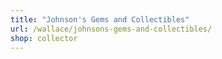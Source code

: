 ```yaml
---
title: "Johnson's Gems and Collectibles"
url: /wallace/johnsons-gems-and-collectibles/
shop: collector
---
```

